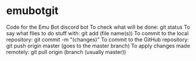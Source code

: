 # emubotgit
Code for the Emu Bot discord bot
To check what will be done: git status
To say what files to do stuff with: git add (file name(s))
To commit to the local repository: git commit -m "(changes)"
To commit to the GitHub repository: git push origin master (goes to the master branch)
To apply changes made remotely: git pull origin (branch (usually master))
